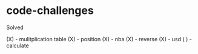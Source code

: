 # code-challenges


Solved 

(X) - mulitplication table
(X) - position 
(X) - nba
(X) - reverse
(X) - usd
( ) - calculate

